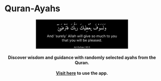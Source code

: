 # Quran-Ayahs


<p align="center">
  <a href="https://salam-beta.vercel.app/"><img width="300" src="https://github.com/tabishfarhan7/Quran-Ayahs/blob/main/src/download%20(6).jpg" ref="Ayahs from Quran - https://quran.com/"></a>
  <br/><br/>
  <b>Discover wisdom and guidance with randomly selected ayahs from the Quran.</b>
  <br/><br/>
  <b><a href="https://quranic-wisdom.vercel.app/">Visit here</a> to use the app.</b>
</p>
